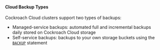 #### Cloud Backup Types

Cockroach Cloud clusters support two types of backups:

- Managed-service backups: automated full and incremental backups daily stored on Cockroach Cloud storage 
- Self-service backups: backups to your own storage buckets using the [`BACKUP`](backup.html) statement
